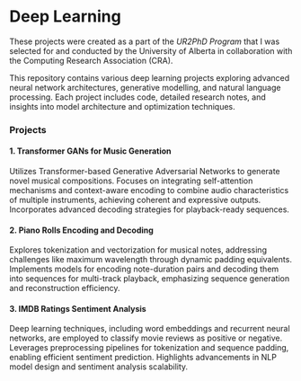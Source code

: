 # Deep Learning 

These projects were created as a part of the *UR2PhD Program* that I was selected for and conducted by the University of Alberta in collaboration with the Computing Research Association (CRA). 

This repository contains various deep learning projects exploring advanced neural network architectures, generative modelling, and natural language processing. Each project includes code, detailed research notes, and insights into model architecture and optimization techniques.

### Projects

#### 1. Transformer GANs for Music Generation
Utilizes Transformer-based Generative Adversarial Networks to generate novel musical compositions. Focuses on integrating self-attention mechanisms and context-aware encoding to combine audio characteristics of multiple instruments, achieving coherent and expressive outputs. Incorporates advanced decoding strategies for playback-ready sequences.

#### 2. Piano Rolls Encoding and Decoding
Explores tokenization and vectorization for musical notes, addressing challenges like maximum wavelength through dynamic padding equivalents. Implements models for encoding note-duration pairs and decoding them into sequences for multi-track playback, emphasizing sequence generation and reconstruction efficiency.

#### 3. IMDB Ratings Sentiment Analysis
Deep learning techniques, including word embeddings and recurrent neural networks, are employed to classify movie reviews as positive or negative. Leverages preprocessing pipelines for tokenization and sequence padding, enabling efficient sentiment prediction. Highlights advancements in NLP model design and sentiment analysis scalability.
